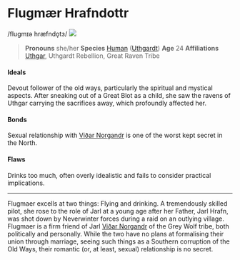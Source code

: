 # Flugmær Hrafndottr
/flugmɪə hræfndo̞tɜ/
![](flugmaer-hrafndottr.png)

> **Pronouns** she/her
> **Species** [Human](../../species/sapient/homonid/human) ([Uthgardt](../../index))
> **Age** 24
> **Affiliations** [Uthgar](../../cosmology/daemons/apotheotes/uthgar), Uthgardt Rebellion, Great Raven Tribe

#### Ideals
Devout follower of the old ways, particularly the spiritual and mystical aspects. After sneaking out of a Great Blot as a child, she saw the ravens of Uthgar carrying the sacrifices away, which profoundly affected her.

#### Bonds
Sexual relationship with [Viðar Norgandr](viðar_norgandr) is one of the worst kept secret in the North.

#### Flaws
Drinks too much, often overly idealistic and fails to consider practical implications.

---

Flugmaer excells at two things: Flying and drinking. A tremendously skilled pilot, she rose to the role of Jarl at a young age after her Father, Jarl Hrafn, was shot down by Neverwinter forces during a raid on an outlying village. Flugmaer is a firm friend of Jarl [Viðar Norgandr](viðar_norgandr) of the Grey Wolf tribe, both politically and personally. While the two have no plans at formalising their union through marriage, seeing such things as a Southern corruption of the Old Ways, their romantic (or, at least, sexual) relationship is no secret.